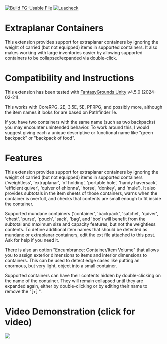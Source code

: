 [![Build FG-Usable File](https://github.com/bmos/FG-CoreRPG-Extraplanar-Containers/actions/workflows/release.yml/badge.svg)](https://github.com/bmos/FG-CoreRPG-Extraplanar-Containers/actions/workflows/release.yml) [![Luacheck](https://github.com/bmos/FG-CoreRPG-Extraplanar-Containers/actions/workflows/luacheck.yml/badge.svg)](https://github.com/bmos/FG-CoreRPG-Extraplanar-Containers/actions/workflows/luacheck.yml)

# Extraplanar Containers
This extension provides support for extraplanar containers by ignoring the weight of carried (but not equipped) items in supported containers.
It also makes working with large inventories easier by allowing supported containers to be collapsed/expanded via double-click.

# Compatibility and Instructions
This extension has been tested with [FantasyGrounds Unity](https://www.fantasygrounds.com/home/FantasyGroundsUnity.php) v4.5.0 (2024-02-21).

This works with CoreRPG, 2E, 3.5E, 5E, PFRPG, and possibly more, although the item names it looks for are based on Pathfinder 1e.

If you have two containers with the same name (such as two backpacks) you may encounter unintended behavior. To work around this, I would suggest giving each a unique descriptive or functional name like "green backpack" or "backpack of food".

# Features
This extension provides support for extraplanar containers by ignoring the weight of carried (but not equipped) items in supported containers ('weightless', 'extraplanar', 'of holding', 'portable hole', 'handy haversack', 'efficient quiver', 'quiver of ehlonna', 'horse', 'donkey', and 'mule').
It also provides subtotals in the item sheets of those containers, warns when the container is overfull, and checks that contents are small enough to fit inside the container.

Supported mundane containers ('container', 'backpack', 'satchel', 'quiver', 'chest', 'purse', 'pouch', 'sack', 'bag', and 'box') will benefit from the subtotal and maximum size and capacity features, but not the weightless contents. To define additional item names that should be detected as mundane or extraplanar containers, edit the ext file attached to [this post](https://www.fantasygrounds.com/forums/showthread.php?67126-PFRPG-Extraplanar-Containers&p=587557&viewfull=1#post587557). Ask for help if you need it.

There is also an option "Encumbrance: Container/Item Volume" that allows you to assign exterior dimensions to items and interior dimensions to containers. This can be used to detect edge cases like putting an enormous, but very light, object into a small container.

Supported containers can have their contents hidden by double-clicking on the name of the container. They will remain collapsed until they are expanded again, either by double-clicking or by editing their name to remove the "[+] ".

# Video Demonstration (click for video)
[<img src="https://i.ytimg.com/vi_webp/6TBMCcs8QuY/hqdefault.webp">](https://www.youtube.com/watch?v=6TBMCcs8QuY)
